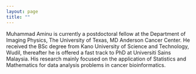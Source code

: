 ```yaml
---
layout: page
title: ""
---
```

Muhammad Aminu is currently a postdoctoral fellow at the Department of Imaging Physics, The University of Texas, MD Anderson Cancer Center. He received the BSc degree from Kano University of Science and Technology, Wudil, thereafter he is offered a fast track to PhD at Universiti Sains Malaysia. His research mainly focused on the application of Statistics and Mathematics for data analysis problems in cancer bioinformatics. 
